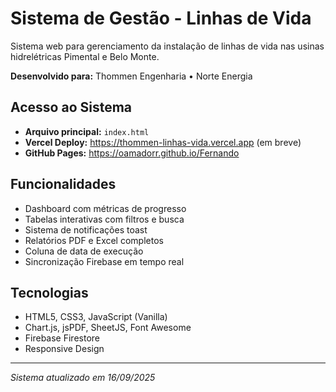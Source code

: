 # Sistema de Gestão - Linhas de Vida

Sistema web para gerenciamento da instalação de linhas de vida nas usinas hidrelétricas Pimental e Belo Monte.

**Desenvolvido para:** Thommen Engenharia • Norte Energia

## Acesso ao Sistema
- **Arquivo principal:** `index.html`
- **Vercel Deploy:** https://thommen-linhas-vida.vercel.app (em breve)
- **GitHub Pages:** https://oamadorr.github.io/Fernando

## Funcionalidades
- Dashboard com métricas de progresso
- Tabelas interativas com filtros e busca  
- Sistema de notificações toast
- Relatórios PDF e Excel completos
- Coluna de data de execução
- Sincronização Firebase em tempo real

## Tecnologias
- HTML5, CSS3, JavaScript (Vanilla)
- Chart.js, jsPDF, SheetJS, Font Awesome
- Firebase Firestore
- Responsive Design

---
*Sistema atualizado em 16/09/2025*
